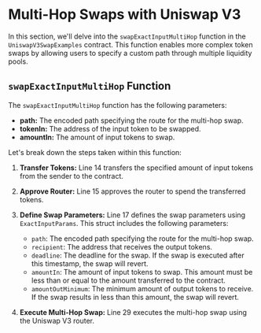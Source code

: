 # Multi-Hop Swaps with Uniswap V3

In this section, we'll delve into the `swapExactInputMultiHop` function in the `UniswapV3SwapExamples` contract. This function enables more complex token swaps by allowing users to specify a custom path through multiple liquidity pools.

## `swapExactInputMultiHop` Function

The `swapExactInputMultiHop` function has the following parameters:

- **path:** The encoded path specifying the route for the multi-hop swap.
- **tokenIn:** The address of the input token to be swapped.
- **amountIn:** The amount of input tokens to swap.

Let's break down the steps taken within this function:

1. **Transfer Tokens:**
    Line 14 transfers the specified amount of input tokens from the sender to the contract.

2. **Approve Router:**
    Line 15 approves the router to spend the transferred tokens.

3. **Define Swap Parameters:**
    Line 17 defines the swap parameters using `ExactInputParams`. This struct includes the following parameters:
    - `path`: The encoded path specifying the route for the multi-hop swap.
    - `recipient`: The address that receives the output tokens.
    - `deadline`: The deadline for the swap. If the swap is executed after this timestamp, the swap will revert.
    - `amountIn`: The amount of input tokens to swap. This amount must be less than or equal to the amount transferred to the contract.
    -  `amountOutMinimum`: The minimum amount of output tokens to receive. If the swap results in less than this amount, the swap will revert.

4. **Execute Multi-Hop Swap:**
    Line 29 executes the multi-hop swap using the Uniswap V3 router.
